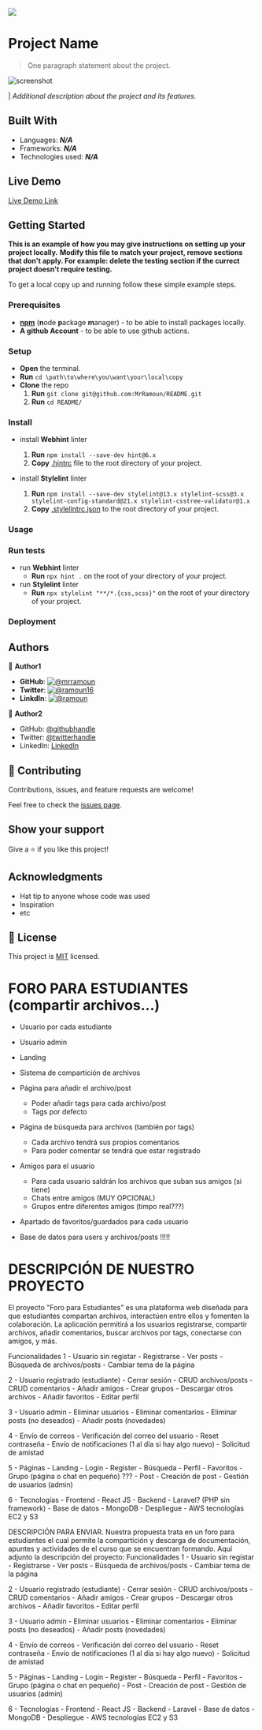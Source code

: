 [![](https://img.shields.io/static/v1?label=BY&message=RAMOUN&color=birghtgreen)](https://mrramoun.github.io)

# Project Name

> One paragraph statement about the project.

![screenshot](images/app_screenshot.png)

| *Additional description about the project and its features.*

## Built With

- Languages: _**N/A**_
- Frameworks: _**N/A**_
- Technologies used: _**N/A**_

## Live Demo

[Live Demo Link](https://livedemo.com)

## Getting Started

**This is an example of how you may give instructions on setting up your project locally.**
**Modify this file to match your project, remove sections that don't apply. For example: delete the testing section if the currect project doesn't require testing.**

To get a local copy up and running follow these simple example steps.

### Prerequisites

- [**npm**](https://nodejs.org) (**n**ode **p**ackage **m**anager) - to be able to install packages locally.
- **A github Account** - to be able to use github actions.

### Setup

- **Open** the terminal.
- **Run** `cd \path\to\where\you\want\your\local\copy`
- **Clone** the repo
  1. **Run** `git clone git@github.com:MrRamoun/README.git`
  2. **Run** `cd README/`

### Install

- install **Webhint** linter

  1. **Run** `npm install --save-dev hint@6.x`
  2. **Copy** [.hintrc](https://github.com/microverseinc/linters-config/blob/master/html-css/.hintrc) file to the root directory of your project.

- install **Stylelint** linter

  1. **Run** `npm install --save-dev stylelint@13.x stylelint-scss@3.x stylelint-config-standard@21.x stylelint-csstree-validator@1.x`
  2. **Copy** [.stylelintrc.json](https://github.com/microverseinc/linters-config/blob/master/html-css/.stylelintrc.json) to the root directory of your project.


### Usage

### Run tests

- run **Webhint** linter
  - **Run** `npx hint .` on the root of your directory of your project.
- run **Stylelint** linter
  - **Run** `npx stylelint "**/*.{css,scss}"` on the root of your directory of your project.

### Deployment

## Authors

👤 **Author1**

- **GitHub**: [![@mrramoun](https://img.shields.io/github/followers/MrRamoun?label=Ramoun&style=social)](https://github.com/mrramoun)
- **Twitter**: [![@ramoun16](https://img.shields.io/twitter/follow/ramoun16?label=ramoun16&style=social)](https://twitter.com/ramoun16)
- **LinkdIn**: [![@ramoun](https://img.shields.io/github/followers/ramon?label=ramoun&logo=linkedin&style=social)](https://www.linkedin.com/in/ramoun/)

👤 **Author2**

- GitHub: [@githubhandle](https://github.com/githubhandle)
- Twitter: [@twitterhandle](https://twitter.com/twitterhandle)
- LinkedIn: [LinkedIn](https://linkedin.com/linkedinhandle)

## 🤝 Contributing

Contributions, issues, and feature requests are welcome!

Feel free to check the [issues page](issues/).

## Show your support

Give a ⭐️ if you like this project!

## Acknowledgments

- Hat tip to anyone whose code was used
- Inspiration
- etc

## 📝 License

This project is [MIT](lic.url) licensed.







# FORO PARA ESTUDIANTES (compartir archivos...)
- Usuario por cada estudiante
- Usuario admin
- Landing
- Sistema de compartición de archivos
- Página para añadir el archivo/post
    - Poder añadir tags para cada archivo/post
    - Tags por defecto

- Página de búsqueda para archivos (también por tags)
    - Cada archivo tendrá sus propios comentarios
    - Para poder comentar se tendrá que estar registrado

- Amigos para el usuario
    - Para cada usuario saldrán los archivos que suban sus amigos (si tiene)
    - Chats entre amigos (MUY OPCIONAL)
    - Grupos entre diferentes amigos (timpo real???)

- Apartado de favoritos/guardados para cada usuario
- Base de datos para users y archivos/posts !!!!!


# DESCRIPCIÓN DE NUESTRO PROYECTO
El proyecto "Foro para Estudiantes" es una plataforma web diseñada para que estudiantes compartan archivos, interactúen entre ellos y fomenten la colaboración. La aplicación permitirá a los usuarios registrarse, compartir archivos, añadir comentarios, buscar archivos por tags, conectarse con amigos, y más.

Funcionalidades
1 - Usuario sin registar
    - Registrarse
    - Ver posts
    - Búsqueda de archivos/posts
    - Cambiar tema de la página

2 - Usuario registrado (estudiante)
    - Cerrar sesión
    - CRUD archivos/posts
    - CRUD comentarios
    - Añadir amigos
    - Crear grupos
    - Descargar otros archivos
    - Añadir favoritos
    - Editar perfil

3 - Usuario admin
    - Eliminar usuarios
    - Eliminar comentarios
    - Eliminar posts (no deseados)
    - Añadir posts (novedades)

4 - Envío de correos
    - Verificación del correo del usuario
    - Reset contraseña
    - Envío de notificaciones (1 al día si hay algo nuevo) - Solicitud de amistad

5 - Páginas
    - Landing
    - Login
    - Register
    - Búsqueda
    - Perfil
    - Favoritos
    - Grupo (página o chat en pequeño) ???
    - Post
    - Creación de post
    - Gestión de usuarios (admin)

6 - Tecnologías
    - Frontend - React JS
    - Backend - Laravel? (PHP sin framework)
    - Base de datos - MongoDB
    - Despliegue - AWS tecnologías EC2 y S3


DESCRIPCIÓN PARA ENVIAR.
Nuestra propuesta trata en un foro para estudiantes el cual permite la compartición y descarga de documentación, apuntes y actividades de el curso que se encuentran formando. Aquí adjunto la descripción del proyecto:
Funcionalidades
1 - Usuario sin registar
    - Registrarse
    - Ver posts
    - Búsqueda de archivos/posts
    - Cambiar tema de la página

2 - Usuario registrado (estudiante)
    - Cerrar sesión
    - CRUD archivos/posts
    - CRUD comentarios
    - Añadir amigos
    - Crear grupos
    - Descargar otros archivos
    - Añadir favoritos
    - Editar perfil

3 - Usuario admin
    - Eliminar usuarios
    - Eliminar comentarios
    - Eliminar posts (no deseados)
    - Añadir posts (novedades)

4 - Envío de correos
    - Verificación del correo del usuario
    - Reset contraseña
    - Envío de notificaciones (1 al día si hay algo nuevo) - Solicitud de amistad

5 - Páginas
    - Landing
    - Login
    - Register
    - Búsqueda
    - Perfil
    - Favoritos
    - Grupo (página o chat en pequeño)
    - Post
    - Creación de post
    - Gestión de usuarios (admin)

6 - Tecnologías
    - Frontend - React JS
    - Backend - Laravel
    - Base de datos - MongoDB
    - Despliegue - AWS tecnologías EC2 y S3
